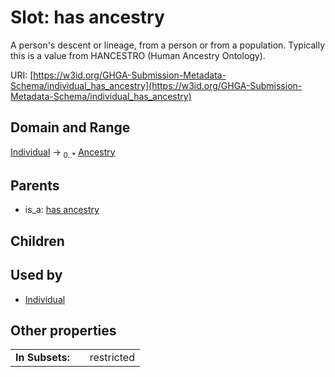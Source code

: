 
# Slot: has ancestry


A person's descent or lineage, from a person or from a population. Typically this is a value from HANCESTRO (Human Ancestry Ontology).

URI: [https://w3id.org/GHGA-Submission-Metadata-Schema/individual_has_ancestry](https://w3id.org/GHGA-Submission-Metadata-Schema/individual_has_ancestry)


## Domain and Range

[Individual](Individual.md) &#8594;  <sub>0..\*</sub> [Ancestry](Ancestry.md)

## Parents

 *  is_a: [has ancestry](has_ancestry.md)

## Children


## Used by

 * [Individual](Individual.md)

## Other properties

|  |  |  |
| --- | --- | --- |
| **In Subsets:** | | restricted |


